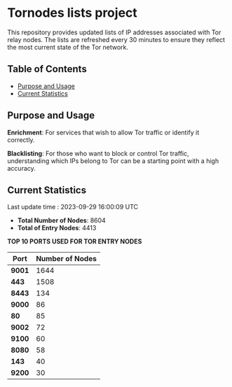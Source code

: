 # Tornodes lists project

This repository provides updated lists of IP addresses associated with Tor relay nodes. The lists are refreshed every 30 minutes to ensure they reflect the most current state of the Tor network.

## Table of Contents

- [Purpose and Usage](#purpose-and-usage)
- [Current Statistics](#current-statistics)


## Purpose and Usage

**Enrichment**: For services that wish to allow Tor traffic or identify it correctly.

**Blacklisting**: For those who want to block or control Tor traffic, understanding which IPs belong to Tor can be a starting point with a high accuracy.

## Current Statistics

Last update time : 2023-09-29 16:00:09 UTC

- **Total Number of Nodes**: 8604
- **Total of Entry Nodes**: 4413

**TOP 10 PORTS USED FOR TOR ENTRY NODES**

| **Port** | **Number of Nodes** |
|------|-----------------|
| **9001**   | 1644  |
| **443**   | 1508  |
| **8443**   | 134  |
| **9000**   | 86  |
| **80**   | 85  |
| **9002**   | 72  |
| **9100**   | 60  |
| **8080**   | 58  |
| **143**   | 40  |
| **9200**   | 30  |

